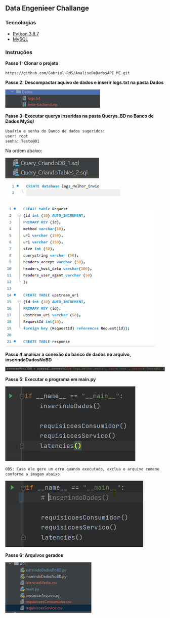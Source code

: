 ## Data Engenieer Challange

### Tecnologias

- [Python 3.8.7](https://www.python.org/downloads/release/python-387/)
- [MySQL](https://www.mysql.com/downloads/)

### Instruções

**Passo 1: Clonar o projeto**

```
https://github.com/Gabriel-RdS/AnaliseDeDadosAPI_ME.git
```

**Passo 2: Descompactar aquivo de dados e inserir logs.txt na pasta Dados**

![img.png](img.png)


**Passo 3: Executar querys inseridas na pasta Querys_BD no Banco de Dados MySql**

```
Usuário e senha do Banco de dados sugeridos:
user: root
senha: Teste@01
```
Na ordem abaixo:

![img_4.png](img_4.png)

![img_1.png](img_1.png)

![img_2.png](img_2.png)

**Passo 4 analisar a conexão do banco de dados no arquivo, inserindoDadosNoBD**

![img_3.png](img_3.png)

**Passo 5: Executar o programa em main.py**

![img_5.png](img_5.png)

```
OBS: Caso ele gere um erro quando executado, exclua o arquivo comene conforme a imagem abaixo
```
![execucutarSemInserirDados.png](execucutarSemInserirDados.png)

**Passo 6: Arquivos gerados**

![arquivosGerados.png](arquivosGerados.png)
